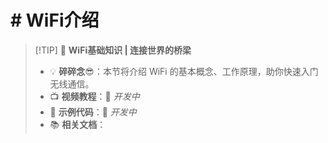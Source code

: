 # # WiFi介绍

> [!TIP] 🚀 **WiFi基础知识 | 连接世界的桥梁**  
> - 💡 **碎碎念**😎：本节将介绍 WiFi 的基本概念、工作原理，助你快速入门无线通信。  
> - 📺 **视频教程**：🚧 *开发中*  
> - 💾 **示例代码**：🚧 *开发中*  
> - 📚 **相关文档**：

